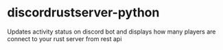 # discordrustserver-python
Updates activity status on discord bot and displays how many players are connect to your rust server from rest api
